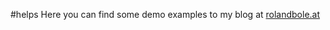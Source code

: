 #helps
Here you can find some demo examples to my blog at <a href="http://rolandbole.at" target="_blank">rolandbole.at</a>
